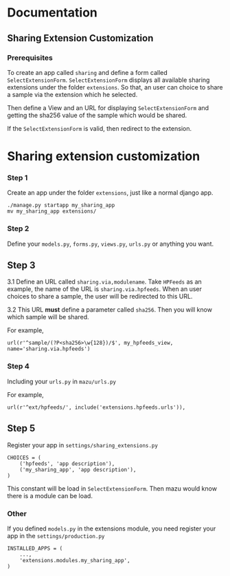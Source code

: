 # Documentation

## Sharing Extension Customization

### Prerequisites

To create an app called `sharing` and define a form called `SelectExtensionForm`. `SelectExtensionForm` displays all available sharing extensions under the folder `extensions`. So that, an user can choice to share a sample via the extension which he selected.

Then define a View and an URL for displaying `SelectExtensionForm` and getting the sha256 value of the sample which would be shared.

If the `SelectExtensionForm` is valid, then redirect to the extension.

# Sharing extension customization

### Step 1

Create an app under the folder `extensions`, just like a normal django app.

```
./manage.py startapp my_sharing_app
mv my_sharing_app extensions/
```

### Step 2

Define your `models.py`, `forms.py`, `views.py`, `urls.py` or anything you want.

## Step 3

3.1 Define an URL called `sharing.via,modulename`. Take `HPFeeds` as an example, the name of the URL is `sharing.via.hpfeeds`. When an user choices to share a sample, the user will be redirected to this URL.

3.2 This URL **must** define a parameter called `sha256`. Then you will know which sample will be shared.

For example,

```
url(r'^sample/(?P<sha256>\w{128})/$', my_hpfeeds_view, name='sharing.via.hpfeeds')
```

### Step 4

Including your `urls.py` in `mazu/urls.py`

For example,

```
url(r'^ext/hpfeeds/', include('extensions.hpfeeds.urls')),
```

## Step 5

Register your app in `settings/sharing_extensions.py`

```
CHOICES = (
    ('hpfeeds', 'app description'),
    ('my_sharing_app', 'app description'),
)
```

This constant will be load in `SelectExtensionForm`. Then mazu would know there is a module can be load.

### Other

If you defined `models.py` in the extensions module, you need register your app in the `settings/production.py`

```
INSTALLED_APPS = (
    ...,
    'extensions.modules.my_sharing_app',
)
```
